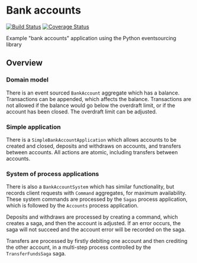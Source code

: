 # Bank accounts

[![Build Status](https://travis-ci.org/johnbywater/es-example-bank-accounts.svg?branch=master)](https://travis-ci.org/johnbywater/es-example-bank-accounts)
[![Coverage Status](https://coveralls.io/repos/github/johnbywater/es-example-bank-accounts/badge.svg?branch=master#)](https://coveralls.io/github/johnbywater/es-example-bank-accounts)

Example "bank accounts" application using the Python eventsourcing library

## Overview

### Domain model

There is an event sourced ``BankAccount`` aggregate which has a balance. Transactions can be appended, which affects the balance. Transactions are not allowed if the balance would go below the overdraft limit, or if the account has been closed. The overdraft limit can be adjusted.

### Simple application

There is a ``SimpleBankAccountApplication`` which allows accounts to be created and closed, deposits and withdraws on accounts, and transfers between accounts. All actions are atomic, including transfers between accounts.

### System of process applications

There is also a ``BankAccountSystem`` which has similar functionality, but records client requests with ``Command`` aggregates, for maximum availability. These system commands are processed by the ``Sagas`` process application, which is followed by the ``Accounts`` process application.

Deposits and withdraws are processed by creating a command, which creates a saga, and then the account is adjusted. If an error occurs, the saga will not succeed and the account error will be recorded on the saga.

Transfers are processed by firstly debiting one account and then crediting the other account, in a multi-step process controlled by the ``TransferFundsSaga`` saga. 